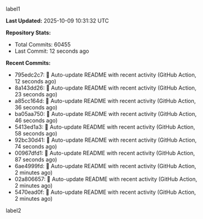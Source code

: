 
label1 
<!-- ACTIVITY_START -->
**Last Updated:** 2025-10-09 10:31:32 UTC

**Repository Stats:**
- Total Commits: 60455
- Last Commit: 12 seconds ago

**Recent Commits:**
- 795edc2c7: 🤖 Auto-update README with recent activity (GitHub Action, 12 seconds ago)
- 8a143dd26: 🤖 Auto-update README with recent activity (GitHub Action, 23 seconds ago)
- a85cc164d: 🤖 Auto-update README with recent activity (GitHub Action, 36 seconds ago)
- ba05aa750: 🤖 Auto-update README with recent activity (GitHub Action, 46 seconds ago)
- 5413ed1a3: 🤖 Auto-update README with recent activity (GitHub Action, 58 seconds ago)
- 92bc30d41: 🤖 Auto-update README with recent activity (GitHub Action, 74 seconds ago)
- 00967dfd1: 🤖 Auto-update README with recent activity (GitHub Action, 87 seconds ago)
- 6ae4999fd: 🤖 Auto-update README with recent activity (GitHub Action, 2 minutes ago)
- 02a806657: 🤖 Auto-update README with recent activity (GitHub Action, 2 minutes ago)
- 5470ead0f: 🤖 Auto-update README with recent activity (GitHub Action, 2 minutes ago)
<!-- ACTIVITY_END -->

label2
